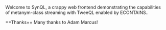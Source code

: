 Welcome to SynQL, a crappy web frontend demonstrating the capabilities of metanym-class streaming with TweeQL enabled by ECONTAINS..




==Thanks==
Many thanks to Adam Marcus!
